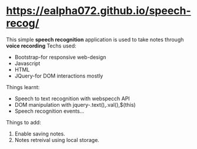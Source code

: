 # https://ealpha072.github.io/speech-recog/


This simple **speech recognition** application is used to take notes through **voice recording**
Techs used:
* Bootstrap-for responsive web-design
* Javascript
* HTML
* JQuery-for DOM interactions mostly

Things learnt:
* Speech to text recognition with webspecch API
* DOM manipulation with jquery-.text(),.val(),$(this)
* Speech recognition events...

Things to add:
1. Enable saving notes.
1. Notes retreival using local storage. 

